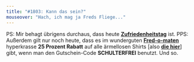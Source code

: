 ```yaml
---
title: "#1803: Kann das sein?"
mouseover: "Hach, ich mag ja Freds Fliege..."
---
```


PS:
Mir behagt übrigens durchaus, dass heute <a href="http://www.fonflatter.de/kalender"><strong>Zufriedenheitstag</strong></a> ist.
PPS: 
Außerdem gilt nur noch heute, dass es im wunderguten <a href="http://fred-o-mat.spreadshirt.de/"><strong>Fred-o-maten</strong></a> hyperkrasse <strong>25 Prozent Rabatt</strong> auf alle ärmellosen Shirts [also <a href="http://www.spreadshirt.de/aermellose-shirts-reduziert-C6216"><strong>die hier</strong></a>] gibt, wenn man den Gutschein-Code <strong>SCHULTERFREI</strong> benutzt. 
Und so.
